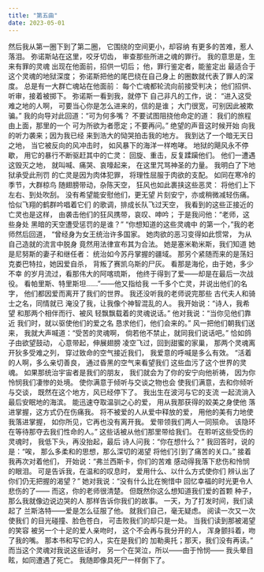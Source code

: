```yaml
---
title: "第五曲"
date: 2023-05-01
---
```

然后我从第一圈下到了第二圈，
它围绕的空间更小，却容纳
有更多的苦难，惹人落泪。
弥诺斯站在这里，咬牙切齿，
审查那些所进之魂的罪行。
我的意思是，生来有罪的灵魂
出现在他面前，招供一切后；
他，罪行鉴定者，能鉴定出
最适合于这个灵魂的地狱深度；
弥诺斯把他的尾巴绕在自己身上
的圈数就代表了罪人的深度。
总是有一大群亡魂站在他面前：
每个亡魂都轮流向前接受判决；
他们招供、听审，接着被掷下。
弥诺斯一看到我，就停下
自己非凡的工作，说：
“进入这受难之地的人啊，
可要当心你是怎么进来的，信的是谁；
大门很宽，可别因此被欺骗。”
我的向导对此回道：“可为何多嘴？
不要试图阻挠他命定的道：
我们的旅程由上面，那里的一个
可为所欲为者愿定；不要再问。”
绝望的声音这时候开始
向我的听力袭来；因为我已经
来到浩大的恸哭拍击我的地方。
我到达了一个暗无天日之地，
当它被反向的风冲击时，
如风暴下的海洋一样咆哮。
地狱的飓风永不停歇，
用它的暴行不断驱赶其中的亡灵：
回旋、重击，反复蹂躏他们。
他们一遭遇这毁灭之地，
就叫喊、痛哭、哀嚎起来，
在这里咒骂神圣的力量。
我明白了下地狱承受此刑罚
的亡灵是因为肉体犯罪，
将理性屈服于肉欲的支配。
如同在寒冷的季节，大群椋鸟
随翅膀带动，杂陈天空，
狂风也如此裹挟这些恶灵：
将他们上下左右、到处吹刮。
没有希望能安慰他们，更无望
片刻安宁，亦或稍微减轻伤痛。
恰似飞翔的鹤群吟唱着它们
的歌调，排成长队飞过天空，
我看到的这些正接近的亡灵也是这样，
由袭击他们的狂风携带，哀叹、呻吟；
于是我问他：“老师，这些身处
黑暗的天空遭受惩罚的是谁？”
“你想知道的这些灵魂中
的第一个，”我的老师然后回道，
“曾经身为女王统治许多国家。
她肉欲的恶习变得如此惯常，
为从自己造就的流言中脱身
竟然用法律宣布其为合法。
她是塞米勒米斯，我们知道
她是尼努斯的妻子和继任者：
统治如今苏丹掌握的疆域。
那另个紧随而来的是荡妇
克娄巴特拉，她因爱自杀，
背叛了赛凯乌斯的尸灰。
看那是海伦，由于她，多少不幸
的岁月流过，看那伟大的阿喀琉斯，
他终于得到了爱——却是在最后一次战役。
看帕里斯、特里斯坦……”——他又指给我
一千多个亡灵，并说出他们的名字，
他们都因爱而离开了我们的世界。
我还没听我的老师说完那些
古代夫人和骑士之名，同情就已
淹没了我，让我像个神智混乱的人。
我开始说：“诗人，我希望
和那两个相伴而行、被风
轻飘飘载着的灵魂说话。”
他对我说：“当你见他们靠近
我们时，就以驱使他们的爱之名
恳求他们，他们会来的。”
风一把他们朝我们送来，
我就大声喊道：“受苦的灵魂啊，
倘若他不禁止，就同我们说话吧。”
恰如鸽子由欲望鼓动，
心意带起，伸展翅膀
凌空飞过，回到甜蜜的家巢，
那两个灵魂离开狄多受难之列，
穿过致命的空气接近我们，
我爱意的呼喊是多么有效。
“活着的人啊，多么亲切善良，
通过昏黑的空气来看望我们
这些血污了这个世界的灵魂。
如果那统治宇宙者是我们的朋友，
我们就会为了你的安宁向他祈祷，
因为你怜悯我们凄惨的处境。
使你满意于倾听与交谈之物也会
使我们满意，去和你倾听与交谈，
既然在这个地方，风已经停下了。
我出生在波河与它的支流
一起流淌入最后安眠地的海滨。
能迅速夺取温驯之心的爱，
用从我那获得的姣美之身使他
落进掌握，这方式仍在伤痛我。
将不被爱的人从爱中释放的爱，
用他的美有力地使我落进掌握，
如你所见，它再也没有离开我。
爱带领我们两人一同殒命。
该隐环在等待那夺去我们性命的人。”
这些话被从他们那里带给我们。
在聆听这些受伤的灵魂时，
我低下头，再没抬起，最后
诗人问我：“你在想什么？”
我回答时，说的是：“唉，
那么多柔和的思想，那么深切的渴望
将他们引到了痛苦的关口。”
接着我再次对着他们，
开始说：“弗兰西斯卡，你们的苦难
感动得我落下悲伤和怜悯的眼泪。
可是告诉我，在温和的叹息时，
爱用什么、以什么方式使你们
辨认出了你们仍无把握的渴望？”
她对我说：“没有什么比在惋惜中
回忆幸福的时光更令人悲伤的了——
而这，你的老师很清楚。
但既然你这么想知道我们爱的首颗
种子，那么我就像边说边哭的人
那样告诉你我们的故事。
一天，为了打发时间，我们读起了
兰斯洛特——爱是怎么征服了他。
就我们自己，毫无疑虑。
阅读一次又一次使我们
的目光碰撞、脸色苍白，
可击败我们的却只是一处。
当我们读到那被渴望的笑容
被另一个十足的爱人亲吻时，
这个不会再与我分开的人，
浑身颤抖着，吻了我的嘴。
那本书和写它的人，实在是我们的
加勒奥托；那天，我们没有再读。”
而当这个灵魂对我说这些话时，
另一个在哭泣，所以——由于怜悯——
我头晕目眩，如同遭遇了死亡。
我随即像具死尸一样倒下了。